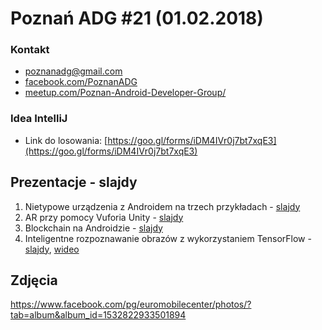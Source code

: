 # Poznań ADG #21 (01.02.2018)

### Kontakt
* [poznanadg@gmail.com](mailto:poznanadg@gmail.com)
* [facebook.com/PoznanADG](http://facebook.com/PoznanADG)
* [meetup.com/Poznan-Android-Developer-Group/ ](http://meetup.com/Poznan-Android-Developer-Group/)

### Idea IntelliJ
* Link do losowania: [https://goo.gl/forms/iDM4IVr0j7bt7xqE3](https://goo.gl/forms/iDM4IVr0j7bt7xqE3)


## Prezentacje - slajdy
1. Nietypowe urządzenia z Androidem na trzech przykładach - [slajdy](https://goo.gl/z8pfih)
2. AR przy pomocy Vuforia Unity - [slajdy](https://goo.gl/dLFzND)
3. Blockchain na Androidzie - [slajdy](https://goo.gl/d5emzj)
4. Inteligentne rozpoznawanie obrazów z wykorzystaniem TensorFlow - [slajdy](https://goo.gl/BwjssG), [wideo](https://www.youtube.com/watch?v=t6qYSRgRWj0&feature=youtu.be)

## Zdjęcia
https://www.facebook.com/pg/euromobilecenter/photos/?tab=album&album_id=1532822933501894
